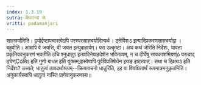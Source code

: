 ```yaml
---
index: 1.3.19
sutra: विपराभ्यां जेः
vritti: padamanjari
---
```


 साहचर्यादिति। द्वयोर्द्दष्टापचारत्वेऽपि परस्परसाहचर्यादित्यर्थः। ठ्नेर्विशःऽ इत्यादिप्रकरणसाहचर्याद्वा । बहुवीति। अत्रापि वे जयसि, वी जयत इत्युदाहार्यम्। परा उत्कृष्टा। अथ कथं जेरिति निर्देशः, यावता प्रकृतिवदनुकरणं भवतीति ठचि श्नुधातुऽ इत्यादिनेयङदेशेन भवितव्यम्, न च दीर्घेषु सावकाशमियण्ंó परत्वाद् ठ्घेण्Çóतिऽ इति गुणो बाधत इति युक्तम्;हृस्वेष्वपि पूर्वविप्रतिषेधेन इयङ् इष्टत्वात्। तथा च ठ्क्षियःऽ इति निर्देशः? उच्यते; धातुत्वं तावदर्थाश्रयम्--क्रियावचनो धातुरिति, इह वा विवक्षितार्थं रूपमात्रमनुकृतमिति। अनुकार्यस्यापि धातुत्वं नास्ति प्रागेवानुकरणस्य॥
